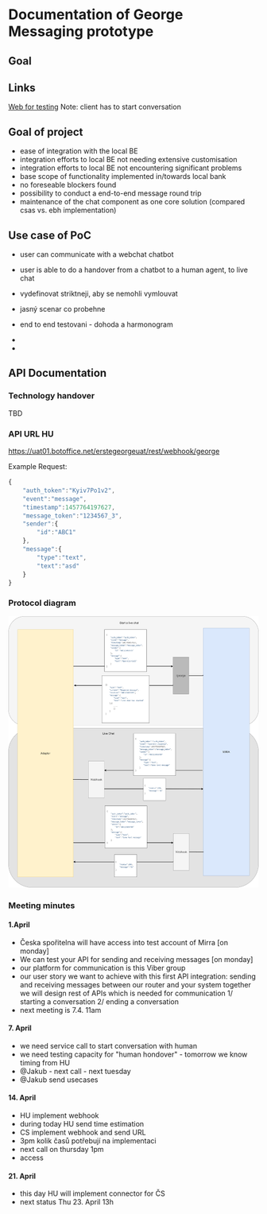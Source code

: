 # Documentation of George Messaging prototype

## Goal


## Links

[Web for testing](https://webchat-dev.azurewebsites.net/#874ef829-a81e-40c8-bde1-9abcacb590e1) Note: client has to start conversation


## Goal of project

- ease of integration with the local BE
- integration efforts to local BE not needing extensive customisation
- integration efforts to local BE not encountering significant problems
- base scope of functionality implemented in/towards local bank
- no foreseable blockers found
- possibility to conduct a end-to-end message round trip
- maintenance of the chat component as one core solution (compared csas vs. ebh implementation)

## Use case of PoC

- user can communicate with a webchat chatbot
- user is able to do a handover from a chatbot to a human agent, to live chat


- vydefinovat striktneji, aby se nemohli vymlouvat
- jasný scenar co probehne
- end to end testovani - dohoda a harmonogram
- 


- 



## API Documentation
### Technology handover
TBD

### API URL HU

https://uat01.botoffice.net/erstegeorgeuat/rest/webhook/george

Example Request: 

```javascript
{
	"auth_token":"Kyiv7Po1v2",
	"event":"message",
	"timestamp":1457764197627,
	"message_token":"1234567_3",
	"sender":{ 
		"id":"ABC1"
	},
	"message":{ 
		"type":"text", 
		"text":"asd" 
	}
}
```

### Protocol diagram
![API diagram](media/API-diagram.png)




### Meeting minutes

#### 1.April
- Česka spořitelna will have access into test account of Mirra [on monday]
- We can test your API for sending and receiving messages [on monday]
- our platform for communication is this Viber group
- our user story we want to achieve with this first API integration:
sending and receiving messages between our router and your system
together we will design rest of APIs which is needed for communication
1/ starting a conversation
2/ ending a conversation
- next meeting is 7.4. 11am


#### 7. April
- we need service call to start conversation with human
- we need testing capacity for "human hondover" - tomorrow we know timing from HU
- @Jakub - next call - next tuesday
- @Jakub send usecases


#### 14. April
- HU implement webhook
- 	during today HU send time estimation
- CS implement webhook and send URL 
- 3pm kolik časů potřebují na implementaci
- next call on thursday 1pm
- access


#### 21. April
- this day HU will implement connector for ČS
- next status Thu 23. April 13h